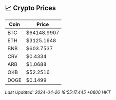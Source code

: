 ## 📈 Crypto Prices

| Coin | Price |
| ---- | ----- |
| BTC | $64148.9907 |
| ETH | $3125.1648 |
| BNB | $603.7537 |
| CRV | $0.4334 |
| ARB | $1.0688 |
| OKB | $52.2516 |
| DOGE | $0.1499 |

_Last Updated: 2024-04-26 18:55:17.445 +0800 HKT_